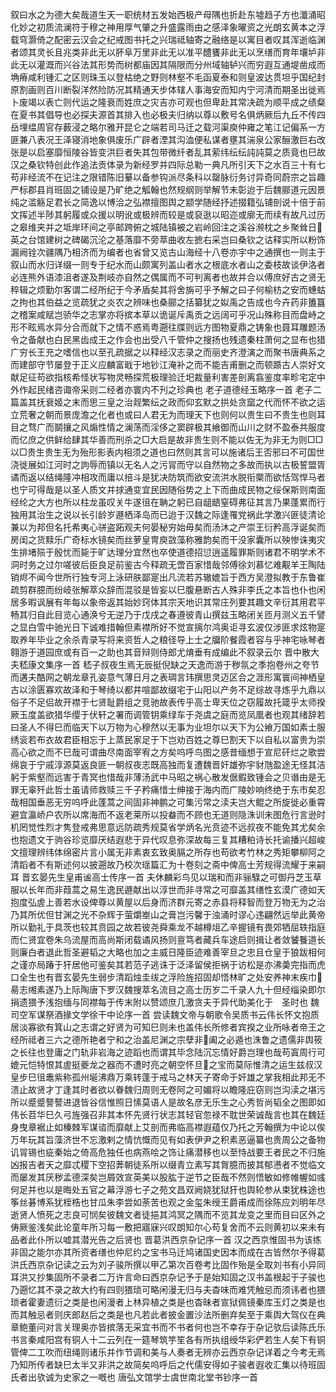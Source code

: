 <!-- { "loadSidebar": true } -->
叙曰水之为德大矣哉道生天一职统材五发始西极产母隅也折赴东墟趋子方也瀸涌昭化妙之初质流澜符于穆之神用厚气肇之升盛露雨由之感泽象曜资之光朗玄黄本之浮载穹灏倚之配密云汉会之纪戒图书托之兴瑞祗轴寄之融络是以寓目者叹其浑逝临渊者颂其灵长且兆类非此无以肧阜万里非此无以准平醴饔非此无以烹缮而育年壤垆非此无以灌溉而兴谷法其形势而树都庙因其隔限而分州域轴轳兴而穷遐互通堤凿成而埆瘠咸利锺汇之区则珠玉以登枯绝之野则林壑不毛函夏泰和则皇波达贯坦乎国纪封原割画则百川断裂洋然险防况其精通天步体辖人事海安而知内宁河清而期圣出徙焉卜废竭以表亡则代运之隆衰而姓庶之灾吉亦可观也但卑赴其常决疏为顺平成之绩粲在夏书其倡导也必探夫源首其排入也必极夫归纳以尊以敷号名俱炳厥后九丘不传四岳埋缊周官存薮浸之略尔雅开昆仑之端若司马迁之载河渠庾仲雍之笔江记偏系一方匪兼八表况王泽寝消地象俱废乐广辟者湮其沟洫便私谋者壅其湍泉公家酾激巨右改张是以启塞靡恒陵谷皆变洪巨者失其包带微纤者乱其萦纬纭纭訰訰莫之质竟也巳故汉之桑钦特创此作追法贡体录为新经罗并四际总勒一典凡所引天下之水百三十有七苟非经流不在记注之限错陈旧繤以备参钩派尽条科以罄脉衍务讨异奇同蔚宗之旨趣严标郡县肖班固之铺设是乃旷绝之觚翰也然规纲则举解节未彰迨于后魏郦道元因景纯之滥觞足君长之简逸以博洽之弘襟擅图舆之颛学随经抒述掇籍弘铺剖说十倍于前文挥述半陟其躬履或众援以明讹或极辨而较是或裒逖以昭迩或廓无而续有故凡过历之皋维夹并之坻岸环间之亭邮跨俯之城陆镇被之岩岭回注之溪谷濒枕之乡聚耸日&#63140;英之台馆建树之碑碣沉沦之基落靡不旁萃曲收左摭右采岂曰桑钦之诂释实所以粉饰漏阙铨次疆隅乃相济而为编者也省曾又览古山海经十八卷亦宇中之通撰也一则主于叙山而水归详缀一则专于纪水而山颇寓列盖山者水之根底水者山之委枝故谈伊洛者必连熊外语漆沮者遂及荆岐亦自然之偶属而不可判离者也故并合以傅庶好古之贤无稡辑之烦勤尔客谓二经所纪于今矛盾矣其将舍旃可乎予解之曰子何榆枋之安而蟪蛄之拘也其伯益之览疏犹之炎农之辨味也桑郦之括纂犹之姒禹之告成也今卉药非簠簋之稽案咸赋岂骄华之志掌亦将摈本草以诡诞斥禹贡之远阔可乎况山殊称目而盘峙之形不眩焉水异分合而就下之情不惑焉粤遡往牒则远方图物夏鼎之铸象也聂耳雕题汤令之备献也白民黑齿成王之作会也出受八千管仲之搜扬也残遗秦柱萧何之显布也猎广穷长王充之嗜信也以至孔疏据之以释经汉志录之而丽史齐澄演之而聚书唐典系之而建部守节屡登于正义应麟富戢于地钞江淹补之而不能吉甫删之而顿踬古人崇好文献足征苟欲指核希怪状写物灵畅探荒极理验迁圯裁量利害差剖离翕鉴度率畛宅定中外作起民绪咨诹帝采则二经者亦寰内不刋之珍典也
老子道德经玉略序一首
老子二篇盖其抚衰姬之末而思三皇之治觌繁纭之政而仰玄默之拱处贪窳之代而怀不欲之运立荒奢之朝而景庞澹之化者也或曰人君无为而理天下也则何以贵生曰不贵生也则耳目之骛广而鬬攘之风煽性情之澜荡而淫侈之窦辟极其飨御而山川之财不盈泰共服度而亿庶之供鲜给肆其华善而刑杀之□大启是故非贵生则不能以佐无为非无为则□□以□贵生贵生无为殆形影表内相须之道也曰然则其言可以施诸后王否邪曰不可国世浇徙展如江河时之訽辱而镇以无名人之污冐而守以自然物之多故而执以古极誓盟胥谲而返以结绳隆冲相攻而庸以掊斗是犹决防筑而欲安流洪水脱衔橜而欲恬驾悍马者也宁可得哉是以圣人质文并捄通变宜民因随俗势之上下而曲成民物之绥保斯则南面经纶之大方也所以柱龙虽叹关牛遂徂在聃之躬已自龃龉窒碍弗征其言乃果蓬累而行独用其治生之说以长引龄岁遯栖泽岛而已迨于汉魏之际逢罹党祸此学激兴匪徒清论兼以为邦但名托希夷心骈盗跖观夫何晏秘穷始毋矣而汤沐之产崇王衍矜高浮诞矣而房闺之货黩乐广奇标水镜矣而丝萝皇冑庾敳藻称雅韵矣而干没家囊所以殃惨诛夷灾生排堵殒于殷忧而毙于旷达理分宜然也卒使道德招愆逍遥履罪斯则诸君不明学术不洞时务之过尔嗟彼后臣良足前鉴古今释疏无啻百家惜哉邻傅徐刘慕忆难觏羊王陶陆销烬不闻今世所行独专河上泳研肤鄙寔出凡流若苏辙媲旨于西方吴澄拟教于东鲁崔疏剪群臆而纷岐张解萃众辞而混驳是皆妄以巳腹悬断古人殊非李氏之本旨也仆也闲居多暇讽展有年每以象帝返其始妙窍体其宗天地识其常庄列要其趣文辛衍其用君平畅其归自此目览心通涣兮无逆乃于戊戌之春遵彼青山撰兹玉略闭关匝月测义五千譬之显白雪中驰光日下诚难措翰但素襟所好不觉宣摛尔鸿奥讵寻玄波仅涉匪求炫物寔取养年毕业之余杀青录写将来资哲人之粮径导上士之牖阶餐霞者容与乎神宅咏琴者翱游于道园庶或有百一之助也其音辩则侍郎尤焴垂有成编此不叙录云尔
晋中散大夫嵇康文集序一首
嵇子叔夜生焉无辰挺倪缺之天逸而游于秽氛之季抱卷州之夸节而遘夫酷网之朝龙章孔姿意气薄日月之表琱言玮撰思灵迈区合之涯形寓寰间神栖皇古以涂匮寡欢故泽和于琴绮以都井喧鄙故缀宅于山阳以产务不足综故寻炼乎九鼎以俗子不足侣故开襟于七贤耻爵组之竞驰故表传乎高士卑天位之窃履故托箴乎太师揆厥玉度盖欲猎华缨于伏轩之署而调管钥乘绿车于尧虞之庭而览凤凰者也观其绪辞若曰圣人不得巳而临天下以万物为心穆然以无事为业坦尔以天下为公飨万国如素士服绣衮若布衣故君臣相忘于上蒸民家足于下岂劝百姓之尊巳割天下以自私以富贵为崇高心欲之而不巳哉可谓曲尽南面宰宥之方矣呜呼鸟图之感昔缅想于宣尼矸烂之歌尝绵哀于宁戚淳源莫返良匪一朝叔夜志既高独而复遭魏晋奸雄弥宇豺虺盈途无怪其洁躬于紫壑而远害于青冥也惜哉非薄汤武中马昭之祸心散发倨鍜致锺会之贝谮由是无罪无辜歼此哲士虽请师救赎三千子矜痛惜士绅接于海内而广陵妙响终绝于东市矣忍哉相国垂恶无穷呜呼此蓬蒿之间固非神鹏之可集污常之渎夫岂大鲲之所旋徙必重霄避宜瀛峤户农所以席海而不返老莱所以投畚而不顾也无道则隐洙训未图危行言逊时机罔觉性烈才隽登戒弗思意远防疏秀规莫省学炳名光贲迹不远叔夜不能免其尤矣余也抱遗文于驹谷珍览靡厌结遐悲于异代叹息弥深故每三复其糟粕诗长托谕播兴超峻文擅理辨纬体绵密片言小属无非素衷玄致奥膈之所存也苟欲考竹林之秀矩攀柳阿之清蹈者不有斯述何以披遡故乃校次瑶篇汇为十卷刻之斋中俾高士芳规得流耀于来嗣耳
晋玄晏先生皇甫谧高士传序一首
夫休麟彩鸟见以瑞和而非骊騄之可御丹芝玉草服以长年而非葭蒿之易生逸民遯献出以淳世而非寻常之可靡盖其缮性玄漠广德如天抱度弘虗上善若水设俾尊以黄屋以后身而济群元寄之赤县将释智而登万物无为之治乃其所优但甘渊之光不杂辉于萤爝峚山之膏岂污馨于浊涌时谬心违翩然远举此黄帝所以勤礼于具茨也较其贲园之故若彼尧舜乘龙不越樽俎乙辛握镜有畏郊牺屈轶指庭而仁贤宜卷朱乌流屋而高尚斯闭载谲风扬则亶笃者藏兵车途启则揖让者敛饕餮道长则廉白者退此哲圣避韬之大略也加之主威日隆臣迹难善宰旦之忠且仓皇于狼跋相何之谨亦局踳于犴居他可鉴矣其若范子逃诛于泛泽留侯拒祸于访松是亦沸羮完指而虎口全生也有晋玄晏先生弱步清蹈烛圭绂之浮险旌招固却悟林旷之处安养神末疾巾&#63140;昜志缃素遂乃上际陶唐下罗汉魏搜萃名流目之高士历岁二千录人九十但经缁染即尔捐遗猥予浅抱缅与同襟每于传末附以赞颂庶几激贪夫于异代助美化于　圣时也
魏司空军谋祭酒掾文学徐干中论序一首
尝读魏文帝与朝歌令吴质书云伟长怀文抱质居淡寡欲有箕山之志谓之好贤为可知巳则未也盖伟长所修者宾揆之业所咏者帝王之经所祗者三六之德所艳者宁和之治盖尼渊之宗孽非&#62894;阖之必遁也洙鲁之遗儒非舆筱之长往也登庸之门轨非岩海之迹蹈也而谓其毕念陆沉忘情好爵岂理也哉苟寘周行可媲元恺特恨其虗挺夔龙之器而不遭时亮之朝空怀旦&#61783;之宝而莫际惟清之运生兹叔汉皇步巳徂鼃紫称孤州埏沸鼎万乘转蓬于戒马之林天子寄命于奸雄之掌我相此邦无不溃止故贤才丁逢其时者欲以眷魏归周则无卷阿之可媚将以瞻隆庇窃则岂沟渎之堪污所以蹙蹙謷謷进退皆谷信惟照日愫莫语人是故名彦无乐生之心秀哲尚韬全之图即如伟长苕华巳久弓旌强召非其本怀先贤行状志其轻官忽禄不耽世荣诚哉言也其在魏廷身曳章裾止如榛棘军谋谘而靡献上艾剖而弗临高襟遐蕴仅乃托之芳翰撰为中论以俟万年玩其旨藻济世不忘激剌之情忼慨而见有如表伊尹之积素恶逼纂也贵周公之备物讥冐锡也疵秦始之倚高危独任也病燕哙之饰让痛潜移也以至恃战要王者民之不归施凶报吉者天之靡忒稷下空招莾朝徒系所以缀青立素写其胷臆而披其郁懑者不觉临文而屡发其厌秽孟德深矣岂屑效宣英美以股肱于逆节之臣哉不然则悟敏如修帷幄如彧何足并也以是晦处五官之幕浮游七子之苑文昌双阙娆犹狱犴也舆轮参从束犹株途也筝丝碁博系犹桎梏也甘瓜朱李尝如荼苦也观之金玺朱绶王爵甫成而徐陈应刘明年尽逝贤人愤死之志良可悯矣彼魏文者徒挹其鸿冥之隅而不览其龙变之里而目曰区外之俦厥鉴浅矣此论童年所习每一敷把寤寐兴叹朗知尔心苟复舍而不云则黄初以来未有品者此仆所以嘘其潜光告之后贤也
晋葛洪西京杂记序一首
汉之西京惟固书为该练非固之能尔亦其所资者缮也仲尼约之宝书马迁鸠诸国史因本而成在古皆然尔予得葛洪氏西京杂记读之云为刘子骏所撰以甲乙第次百卷考比固作殆是全取刘书有小异同耳洪又抄集固所不录者二万许言命曰西京杂记予于是始知固之汉书盖根起于子骏也乃遡忆其不录之故大约有四则猥琐可略闲漫无归与夫杳味而难凭触忌而须讳者也猥琐者霍妻遗衍之类是也闲漫者上林异植之类是也杳昧者宣狱佩镜秦库玉灯之类是也而其触忌者则庆郎赵后之类是也凡若此者披金置沙法所删弃矣至于乘舆大驾仪在典章鲍董问对言关理奥亦皆摈落无采宜书而不书者何也岂不幸存于杂记欤后读陈氏乐书言秦咸阳宫有铜人十二云列在一筵琴筑竽笙各有所执组绶华彩俨若生人矣下有铜管俾二工吹而纽绳则诸乐并作节调和美与人奏者无辨亦云西京杂记详着之今考无焉乃知所传者缺巳太半又非洪之故简矣呜呼后之代儒安得如子骏者遐收汇集以待班固氏者出欤诚为史家之一嘅也
唐弘文馆学士虞世南北堂书钞序一首
